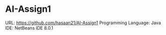 # AI-Assign1
URL: https://github.com/hasaan21/AI-Assign1 
Programming Language: Java
IDE: NetBeans IDE 8.0.1
